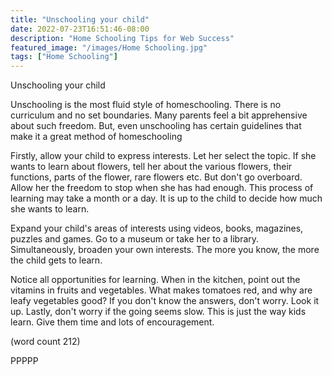 ```yaml
---
title: "Unschooling your child"
date: 2022-07-23T16:51:46-08:00
description: "Home Schooling Tips for Web Success"
featured_image: "/images/Home Schooling.jpg"
tags: ["Home Schooling"]
---
```


Unschooling your child

Unschooling is the most fluid style of homeschooling. There is no 
curriculum and no set boundaries. Many parents feel a bit 
apprehensive about such freedom. But, even unschooling has certain 
guidelines that make it a great method of homeschooling

Firstly, allow your child to express interests. Let her select the 
topic. If she wants to learn about flowers, tell her about the 
various flowers, their functions, parts of the flower, rare flowers 
etc. But don't go overboard. Allow her the freedom to stop when 
she has had enough. This process of learning may take a month or a 
day. It is up to the child to decide how much she wants to learn.

Expand your child's areas of interests using videos, books, magazines, 
puzzles and games. Go to a museum or take her to a library. 
Simultaneously, broaden your own interests. The more you know, the 
more the child gets to learn.

Notice all opportunities for learning. When in the kitchen, point out 
the vitamins in fruits and vegetables. What makes tomatoes red, and 
why are leafy vegetables good? If you don't know the answers, don't 
worry. Look it up. Lastly, don't worry if the going seems slow. This 
is just the way kids learn. Give them time and lots of encouragement. 

(word count 212)

PPPPP
